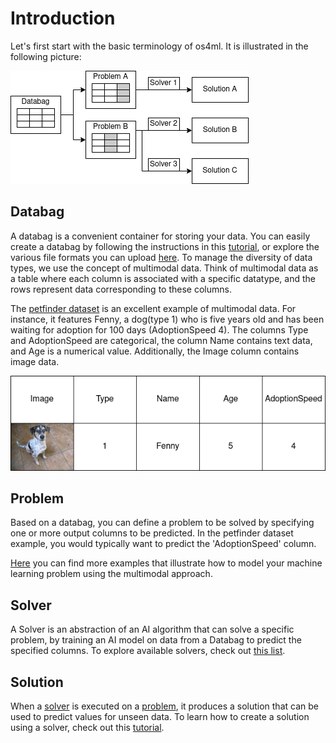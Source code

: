 # Introduction

Let's first start with the basic terminology of os4ml. It is illustrated in the following picture:

![terminoloy]

## Databag
A databag is a convenient container for storing your data.
You can easily create a databag by following the instructions in this [tutorial][tutorial], or explore the various file formats you can upload [here][file formats].
To manage the diversity of data types, we use the concept of multimodal data.
Think of multimodal data as a table where each column is associated with a specific datatype, and the rows represent data corresponding to these columns.

The [petfinder dataset][petfinder dataset] is an excellent example of multimodal data.
For instance, it features Fenny, a dog(type 1) who is five years old and has been waiting for adoption for 100 days (AdoptionSpeed 4).
The columns Type and AdoptionSpeed are categorical, the column Name contains text data, and Age is a numerical value.
Additionally, the Image column contains image data.

![petfinder]

## Problem
Based on a databag, you can define a problem to be solved by specifying one or more output columns to be predicted.
In the petfinder dataset example, you would typically want to predict the 'AdoptionSpeed' column.

[Here][databag examples] you can find more examples that illustrate how to model your machine learning problem using the multimodal approach.

## Solver
A Solver is an abstraction of an AI algorithm that can solve a specific problem, by training an AI model on data from a Databag to predict the specified columns.
To explore available solvers, check out [this list][solvers].

## Solution
When a [solver][solver] is executed on a [problem][problem], it produces a solution that can be used to predict values for unseen data.
To learn how to create a solution using a solver, check out this [tutorial][tutorial].


[databag]: #Databag
[solver]: #Solver
[problem]: #Problem
[databag examples]: /os4ml/examples/

[tutorial]: tutorial.md
[file formats]: file_formats.md
[solvers]: solvers.md

[terminoloy]: assets/images/os4ml_terminology.png
[petfinder]: assets/images/petfinder.png
[petfinder dataset]: https://www.kaggle.com/c/petfinder-adoption-prediction/data
